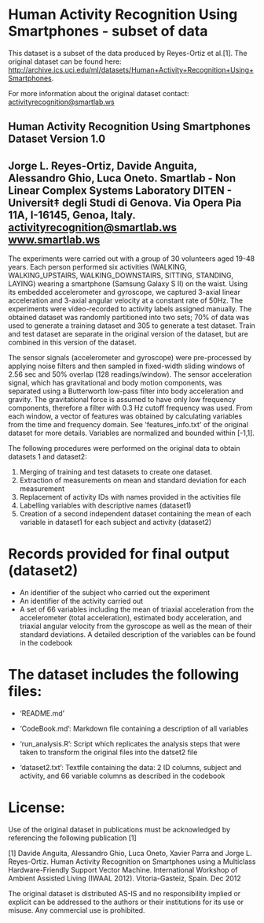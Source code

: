 Human Activity Recognition Using Smartphones - subset of data
==================================================================
This dataset is a subset of the data produced by Reyes-Ortiz et al.[1]. The original dataset can be found here:
http://archive.ics.uci.edu/ml/datasets/Human+Activity+Recognition+Using+Smartphones.

For more information about the original dataset contact: activityrecognition@smartlab.ws 


Human Activity Recognition Using Smartphones Dataset
Version 1.0
------------------------------------------------------------------
Jorge L. Reyes-Ortiz, Davide Anguita, Alessandro Ghio, Luca Oneto.
Smartlab - Non Linear Complex Systems Laboratory
DITEN - Universit‡ degli Studi di Genova.
Via Opera Pia 11A, I-16145, Genoa, Italy.
activityrecognition@smartlab.ws
www.smartlab.ws
------------------------------------------------------------------

The experiments were carried out with a group of 30 volunteers aged 19-48 years. Each person performed six activities (WALKING, WALKING_UPSTAIRS, WALKING_DOWNSTAIRS, SITTING, STANDING, LAYING) wearing a smartphone (Samsung Galaxy S II) on the waist. Using its embedded accelerometer and gyroscope, we captured 3-axial linear acceleration and 3-axial angular velocity at a constant rate of 50Hz. The experiments were video-recorded to activity labels assigned manually. The obtained dataset was randomly partitioned into two sets; 70% of data was used to generate a training dataset and 305 to generate a test dataset. Train and test dataset are separate in the original version of the dataset, but are combined in this version of the dataset.

The sensor signals (accelerometer and gyroscope) were pre-processed by applying noise filters and then sampled in fixed-width sliding windows of 2.56 sec and 50% overlap (128 readings/window). The sensor acceleration signal, which has gravitational and body motion components, was separated using a Butterworth low-pass filter into body acceleration and gravity. The gravitational force is assumed to have only low frequency components, therefore a filter with 0.3 Hz cutoff frequency was used. From each window, a vector of features was obtained by calculating variables from the time and frequency domain. See 'features_info.txt' of the original dataset for more details. Variables are normalized and bounded within [-1,1].

The following procedures were performed on the original data to obtain datasets 1 and dataset2:

1. Merging of training and test datasets to create one dataset.
2. Extraction of measurements on mean and standard deviation for each measurement
3. Replacement of activity IDs with names provided in the activities file
4. Labelling variables with descriptive names (dataset1) 
5. Creation of a second independent dataset containing the mean of each variable in dataset1 for each subject and activity (dataset2)

Records provided for final output (dataset2)
============================================

- An identifier of the subject who carried out the experiment
- An identifier of the activity carried out
- A set of 66 variables including the mean of triaxial acceleration from the accelerometer (total acceleration), estimated body acceleration, and triaxial angular velocity from the gyroscope as well as the mean of their standard deviations. A detailed description of the variables can be found in the codebook

The dataset includes the following files:
=========================================

- ‘README.md’

- ‘CodeBook.md’: Markdown file containing a description of all variables

- ‘run_analysis.R’: Script which replicates the analysis steps that were taken to transform the original files into the datset2 file

- ‘dataset2.txt’: Textfile containing the data: 2 ID columns, subject and activity, and 66 variable columns as described in the codebook


License:
========
Use of the original dataset in publications must be acknowledged by referencing the following publication [1] 

[1] Davide Anguita, Alessandro Ghio, Luca Oneto, Xavier Parra and Jorge L. Reyes-Ortiz. Human Activity Recognition on Smartphones using a Multiclass Hardware-Friendly Support Vector Machine. International Workshop of Ambient Assisted Living (IWAAL 2012). Vitoria-Gasteiz, Spain. Dec 2012

The original dataset is distributed AS-IS and no responsibility implied or explicit can be addressed to the authors or their institutions for its use or misuse. Any commercial use is prohibited.
